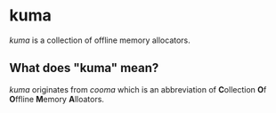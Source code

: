 # kuma

_kuma_ is a collection of offline memory allocators.

## What does "kuma" mean?

_kuma_ originates from _cooma_ which is an abbreviation of **C**ollection **O**f **O**ffline **M**emory **A**lloators.

